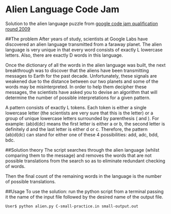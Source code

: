 # Alien Language Code Jam
Solution to the alien language puzzle from [google code jam qualification round 2009](https://code.google.com/codejam/contest/90101/dashboard)

##The problem
After years of study, scientists at Google Labs have discovered an alien language transmitted from a faraway planet. The alien language is very unique in that every word consists of exactly L lowercase letters. Also, there are exactly D words in this language.

Once the dictionary of all the words in the alien language was built, the next breakthrough was to discover that the aliens have been transmitting messages to Earth for the past decade. Unfortunately, these signals are weakened due to the distance between our two planets and some of the words may be misinterpreted. In order to help them decipher these messages, the scientists have asked you to devise an algorithm that will determine the number of possible interpretations for a given pattern.

A pattern consists of exactly L tokens. Each token is either a single lowercase letter (the scientists are very sure that this is the letter) or a group of unique lowercase letters surrounded by parenthesis ( and ). For example: (ab)d(dc) means the first letter is either a or b, the second letter is definitely d and the last letter is either d or c. Therefore, the pattern (ab)d(dc) can stand for either one of these 4 possibilities: add, adc, bdd, bdc.

##Solution theory
The script searches through the alien language (whilst comparing them to the message) and removes the words that are not possible translations from the search so as to eliminate redundant checking of words. 

Then the final count of the remaining words in the language is the number of possible translations.

##Usage
To use the solution: run the python script from a terminal passing it the name of the input file followed by the desired name of the output file.   

```
User$ python alien.py C-small-practice.in small-output.out
```
